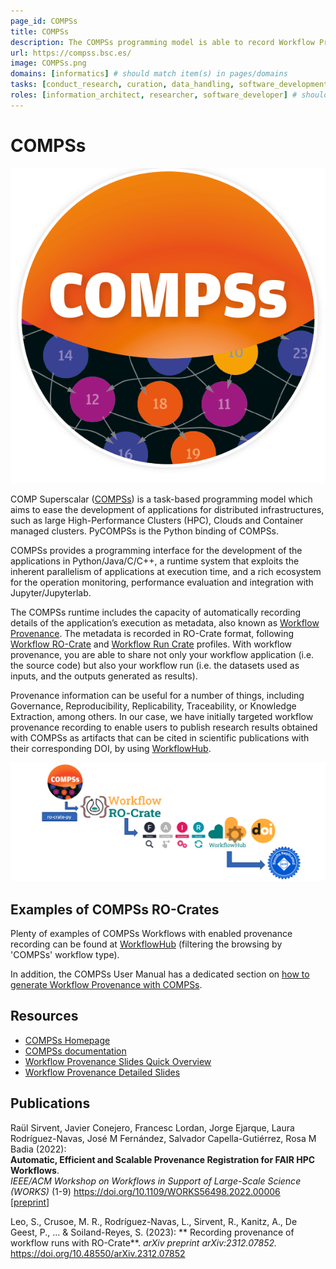 ```yaml
---
page_id: COMPSs
title: COMPSs
description: The COMPSs programming model is able to record Workflow Provenance in RO-Crate format, for governance and reproducibility of computational experiments
url: https://compss.bsc.es/
image: COMPSs.png
domains: [informatics] # should match item(s) in pages/domains
tasks: [conduct_research, curation, data_handling, software_development] # should match item(s) in pages/tasks
roles: [information_architect, researcher, software_developer] # should match item(s) in pages/roles
---
```

<!--
   Copyright 2019-2022 RO-Crate contributors
   <https://github.com/ResearchObject/ro-crate/graphs/contributors>

   Licensed under the Apache License, Version 2.0 (the "License");
   you may not use this file except in compliance with the License.
   You may obtain a copy of the License at

       http://www.apache.org/licenses/LICENSE-2.0

   Unless required by applicable law or agreed to in writing, software
   distributed under the License is distributed on an "AS IS" BASIS,
   WITHOUT WARRANTIES OR CONDITIONS OF ANY KIND, either express or implied.
   See the License for the specific language governing permissions and
   limitations under the License.
-->

# COMPSs

[![COMPSs logo](../../assets/img/COMPSs.png)](https://compss.bsc.es/)

COMP Superscalar ([COMPSs](https://compss.bsc.es/)) is a task-based programming model which aims to ease the development of applications for distributed infrastructures, such as large High-Performance Clusters (HPC), Clouds and Container managed clusters. PyCOMPSs is the Python binding of COMPSs.

COMPSs provides a programming interface for the development of the applications in Python/Java/C/C++, a runtime system that exploits the inherent parallelism of applications at execution time, and a rich ecosystem for the operation monitoring, performance evaluation and integration with Jupyter/Jupyterlab.

The COMPSs runtime includes the capacity of automatically recording details of the application’s execution as metadata, also known as [Workflow Provenance](https://compss-doc.readthedocs.io/en/stable/Sections/05_Tools/04_Workflow_Provenance.html). The metadata is recorded in RO-Crate format, following [Workflow RO-Crate](https://w3id.org/workflowhub/workflow-ro-crate/1.0) and [Workflow Run Crate](https://w3id.org/ro/wfrun/workflow/0.4) profiles. With workflow provenance, you are able to share not only your workflow application (i.e. the source code) but also your workflow run (i.e. the datasets used as inputs, and the outputs generated as results). 

Provenance information can be useful for a number of things, including Governance, Reproducibility, Replicability, Traceability, or Knowledge Extraction, among others. In our case, we have initially targeted workflow provenance recording to enable users to publish research results obtained with COMPSs as artifacts that can be cited in scientific publications with their corresponding DOI, by using [WorkflowHub](https://workflowhub.eu/).

![COMPSs with RO-Crate](../../assets/img/COMPSs-screenshot.png)

## Examples of COMPSs RO-Crates

Plenty of examples of COMPSs Workflows with enabled provenance recording can be found at [WorkflowHub](https://workflowhub.eu/workflows?filter%5Bworkflow_type%5D=pycompss) (filtering the browsing by 'COMPSs' workflow type).

In addition, the COMPSs User Manual has a dedicated section on [how to generate Workflow Provenance with COMPSs](https://compss-doc.readthedocs.io/en/stable/Sections/05_Tools/04_Workflow_Provenance.html).

## Resources

* [COMPSs Homepage](https://compss.bsc.es/)
* [COMPSs documentation](https://compss-doc.readthedocs.io/en/stable/)
* [Workflow Provenance Slides Quick Overview](https://zenodo.org/records/11057731)
* [Workflow Provenance Detailed Slides](https://zenodo.org/records/10046567)

## Publications

Raül Sirvent, Javier Conejero, Francesc Lordan, Jorge Ejarque, Laura Rodríguez-Navas, José M Fernández, Salvador Capella-Gutiérrez, Rosa M Badia (2022):  
**Automatic, Efficient and Scalable Provenance Registration for FAIR HPC Workflows**.  
_IEEE/ACM Workshop on Workflows in Support of Large-Scale Science (WORKS)_ (1-9)
<https://doi.org/10.1109/WORKS56498.2022.00006>  
[[preprint](https://upcommons.upc.edu/handle/2117/384589)]

Leo, S., Crusoe, M. R., Rodríguez-Navas, L., Sirvent, R., Kanitz, A., De Geest, P., ... & Soiland-Reyes, S. (2023):
** Recording provenance of workflow runs with RO-Crate**.
_arXiv preprint arXiv:2312.07852._
<https://doi.org/10.48550/arXiv.2312.07852>  


